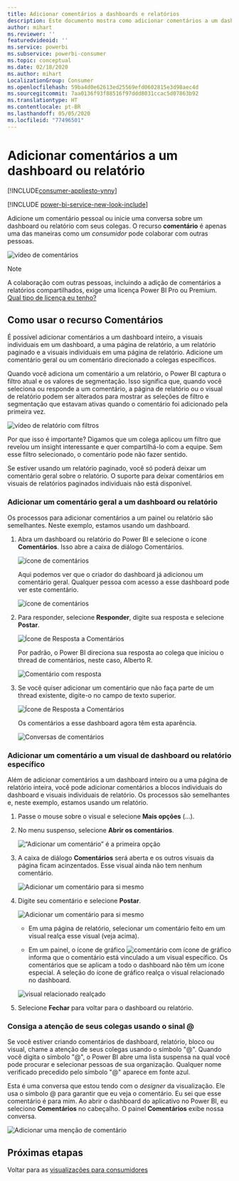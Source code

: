 ```yaml
---
title: Adicionar comentários a dashboards e relatórios
description: Este documento mostra como adicionar comentários a um dashboard, relatório ou visual e como usar comentários para conversar com colaboradores.
author: mihart
ms.reviewer: ''
featuredvideoid: ''
ms.service: powerbi
ms.subservice: powerbi-consumer
ms.topic: conceptual
ms.date: 02/18/2020
ms.author: mihart
LocalizationGroup: Consumer
ms.openlocfilehash: 59ba4d0e62613ed25569efd0602815e3d98aec4d
ms.sourcegitcommit: 7aa0136f93f88516f97ddd8031ccac5d07863b92
ms.translationtype: HT
ms.contentlocale: pt-BR
ms.lasthandoff: 05/05/2020
ms.locfileid: "77496501"
---
```

# <a name="add-comments-to-a-dashboard-or-report"></a>Adicionar comentários a um dashboard ou relatório

[!INCLUDE[consumer-appliesto-ynny](../includes/consumer-appliesto-ynny.md)]

[!INCLUDE [power-bi-service-new-look-include](../includes/power-bi-service-new-look-include.md)]

Adicione um comentário pessoal ou inicie uma conversa sobre um dashboard ou relatório com seus colegas. O recurso **comentário** é apenas uma das maneiras como um *consumidor* pode colaborar com outras pessoas. 

![vídeo de comentários](media/end-user-comment/comment.gif)

> [!NOTE]
> A colaboração com outras pessoas, incluindo a adição de comentários a relatórios compartilhados, exige uma licença Power BI Pro ou Premium. [Qual tipo de licença eu tenho?](end-user-license.md)

## <a name="how-to-use-the-comments-feature"></a>Como usar o recurso Comentários
É possível adicionar comentários a um dashboard inteiro, a visuais individuais em um dashboard, a uma página de relatório, a um relatório paginado e a visuais individuais em uma página de relatório. Adicione um comentário geral ou um comentário direcionado a colegas específicos.  

Quando você adiciona um comentário a um relatório, o Power BI captura o filtro atual e os valores de segmentação. Isso significa que, quando você seleciona ou responde a um comentário, a página de relatório ou o visual de relatório podem ser alterados para mostrar as seleções de filtro e segmentação que estavam ativas quando o comentário foi adicionado pela primeira vez.  

![vídeo de relatório com filtros](media/end-user-comment/power-bi-comment.gif)

Por que isso é importante? Digamos que um colega aplicou um filtro que revelou um insight interessante e quer compartilhá-lo com a equipe. Sem esse filtro selecionado, o comentário pode não fazer sentido.

Se estiver usando um relatório paginado, você só poderá deixar um comentário geral sobre o relatório.  O suporte para deixar comentários em visuais de relatórios paginados individuais não está disponível.

### <a name="add-a-general-comment-to-a-dashboard-or-report"></a>Adicionar um comentário geral a um dashboard ou relatório
Os processos para adicionar comentários a um painel ou relatório são semelhantes.  Neste exemplo, estamos usando um dashboard. 

1. Abra um dashboard ou relatório do Power BI e selecione o ícone **Comentários**. Isso abre a caixa de diálogo Comentários.

    ![ícone de comentários](media/end-user-comment/power-bi-comment-menu.png)

    Aqui podemos ver que o criador do dashboard já adicionou um comentário geral.  Qualquer pessoa com acesso a esse dashboard pode ver este comentário.

    ![ícone de comentários](media/end-user-comment/power-bi-first-comments.png)

2. Para responder, selecione **Responder**, digite sua resposta e selecione **Postar**.  

    ![Ícone de Resposta a Comentários](media/end-user-comment/power-bi-comment-reply.png)

    Por padrão, o Power BI direciona sua resposta ao colega que iniciou o thread de comentários, neste caso, Alberto R. 

    ![Comentário com resposta](media/end-user-comment/power-bi-respond.png)

 3. Se você quiser adicionar um comentário que não faça parte de um thread existente, digite-o no campo de texto superior.

    ![Ícone de Resposta a Comentários](media/end-user-comment/power-bi-new-comments.png)

    Os comentários a esse dashboard agora têm esta aparência.

    ![Conversas de comentários](media/end-user-comment/power-bi-conversation.png)

### <a name="add-a-comment-to-a-specific-dashboard-or-report-visual"></a>Adicionar um comentário a um visual de dashboard ou relatório específico
Além de adicionar comentários a um dashboard inteiro ou a uma página de relatório inteira, você pode adicionar comentários a blocos individuais do dashboard e visuais individuais de relatório. Os processos são semelhantes e, neste exemplo, estamos usando um relatório.

1. Passe o mouse sobre o visual e selecione **Mais opções** (...).    
2. No menu suspenso, selecione **Abrir os comentários**.

    ![“Adicionar um comentário” é a primeira opção](media/end-user-comment/power-bi-report-comment.png)  

3.  A caixa de diálogo **Comentários** será aberta e os outros visuais da página ficam acinzentados. Esse visual ainda não tem nenhum comentário. 

    ![Adicionar um comentário para si mesmo](media/end-user-comment/power-bi-comment-column.png)  

4. Digite seu comentário e selecione **Postar**.

    ![Adicionar um comentário para si mesmo](media/end-user-comment/power-bi-comment-logistics.png)  

    - Em uma página de relatório, selecionar um comentário feito em um visual realça esse visual (veja acima).

    - Em um painel, o ícone de gráfico ![comentário com ícone de gráfico](media/end-user-comment/power-bi-comment-chart-icon.png) informa que o comentário está vinculado a um visual específico. Os comentários que se aplicam a todo o dashboard não têm um ícone especial. A seleção do ícone de gráfico realça o visual relacionado no dashboard.
    

    ![visual relacionado realçado](media/end-user-comment/power-bi-highlight.png)

5. Selecione **Fechar** para voltar para o dashboard ou relatório.

### <a name="get-your-colleagues-attention-by-using-the--sign"></a>Consiga a atenção de seus colegas usando o sinal @
Se você estiver criando comentários de dashboard, relatório, bloco ou visual, chame a atenção de seus colegas usando o símbolo "\@".  Quando você digita o símbolo "\@", o Power BI abre uma lista suspensa na qual você pode procurar e selecionar pessoas de sua organização. Qualquer nome verificado precedido pelo símbolo "\@" aparece em fonte azul. 

Esta é uma conversa que estou tendo com o *designer* da visualização. Ele usa o símbolo @ para garantir que eu veja o comentário. Eu sei que esse comentário é para mim. Ao abrir o dashboard do aplicativo no Power BI, eu seleciono **Comentários** no cabeçalho. O painel **Comentários** exibe nossa conversa.

![Adicionar uma menção de comentário](media/end-user-comment/power-bi-comment-convo.png)  



## <a name="next-steps"></a>Próximas etapas
Voltar para as [visualizações para consumidores](end-user-visualizations.md)    
<!--[Select a visualization to open a report](end-user-open-report.md)-->
